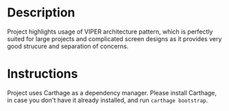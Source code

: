 # Description
Project highlights usage of VIPER architecture pattern, which is perfectly suited for large projects and complicated screen designs as it provides very good strucure and separation of concerns.

# Instructions
Project uses Carthage as a dependency manager. Please install Carthage, in case you don't have it already installed, and run `carthage bootstrap`.
